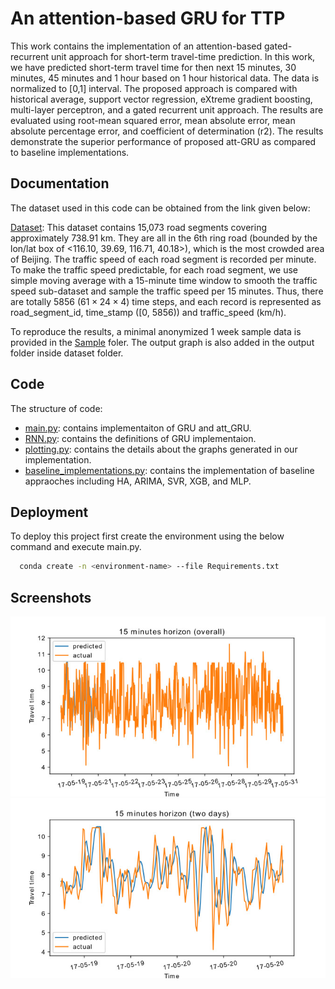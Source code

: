 
# An attention-based GRU for TTP

This work contains the implementation of an attention-based gated-recurrent unit approach for short-term travel-time prediction. 
In this work, we have predicted short-term travel time for then next 15 minutes, 30 minutes, 45 minutes and 1 hour based on 1 hour historical data. 
The data is normalized to [0,1] interval. The proposed approach is compared with historical average, support vector regression, eXtreme gradient boosting, multi-layer perceptron, and a gated recurrent unit approach. 
The results are evaluated using root-mean squared error, mean absolute error, mean absolute percentage error, and coefficient of determination (r2). 
The results demonstrate the superior performance of proposed att-GRU as compared to baseline implementations.

## Documentation
The dataset used in this code can be obtained from the link given below:

[Dataset](https://drive.google.com/file/d/1AN7nTsqZe3oPwZr4b5kEEq78HwiMCjMO/view?usp=sharing): This dataset contains 15,073 road segments covering approximately 738.91 km. They are all in the 6th ring road (bounded by the lon/lat box of <116.10, 39.69, 116.71, 40.18>), which is the most crowded area of Beijing. The traffic speed of each road segment is recorded per minute. To make the traffic speed predictable, for each road segment, we use simple moving average with a 15-minute time window to smooth the traffic speed sub-dataset and sample the traffic speed per 15 minutes. Thus, there are totally 5856 ($61 \times 24 \times 4$) time steps, and each record is represented as road_segment_id, time_stamp ([0, 5856)) and traffic_speed (km/h).

To reproduce the results, a minimal anonymized 1 week sample data is provided in the [Sample](https://github.com/jawadchughtai/Att_GRU_TTP/tree/main/Dataset) foler. The output graph is also added in the output folder inside dataset folder.


## Code
The structure of code:

 - [main.py](https://github.com/jawadchughtai/Att_GRU_TTP/blob/main/main.py): contains implementaiton of GRU and att_GRU.
 - [RNN.py](https://github.com/jawadchughtai/Att_GRU_TTP/blob/main/RNN.py): contains the definitions of GRU implementaion.
 - [plotting.py](https://github.com/jawadchughtai/Att_GRU_TTP/blob/main/plotting.py): contains the details about the graphs generated in our implementation.
 - [baseline_implementations.py](https://github.com/jawadchughtai/Att_GRU_TTP/blob/main/baseline_implementations.py): contains the implementation of baseline appraoches including HA, ARIMA, SVR, XGB, and MLP.


## Deployment

To deploy this project first create the environment using the below command and execute main.py.

```bash
  conda create -n <environment-name> --file Requirements.txt
```


## Screenshots

![15-minute prediction (overall)](https://github.com/jawadchughtai/Att_GRU_TTP/blob/main/Results/att_GRU/att_GRU_qt_lr0.001_bs32_GRUunit32_len_hist4_len_pred1_numepoch600/test_all15.jpg)
![15-minute prediction (two-days)](https://github.com/jawadchughtai/Att_GRU_TTP/blob/main/Results/att_GRU/att_GRU_qt_lr0.001_bs32_GRUunit32_len_hist4_len_pred1_numepoch600/test_twodays15.jpg)

